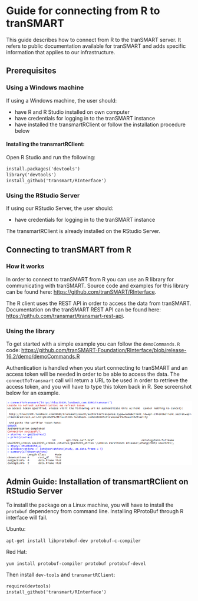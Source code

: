 # Guide for connecting from R to tranSMART

This guide describes how to connect from R to the tranSMART server. It refers to public documentation available for tranSMART and adds specific information that applies to our infrastructure. 

## Prerequisites 


### Using a Windows machine 


If using a Windows machine, the user should: 

* have R and R Studio installed on own computer 
* have credentials for logging in to the tranSMART instance 
* have installed the transmartRClient or follow the installation procedure below 

#### Installing the transmartRClient: 

Open R Studio and run the following: 

```
install.packages('devtools') 
library('devtools') 
install_github('transmart/RInterface') 
```

### Using the RStudio Server 

If using our RStudio Server, the user should: 

* have credentials for logging in to the tranSMART instance 

The transmartRClient is already installed on the RStudio Server. 

## Connecting to tranSMART from R 


### How it works 

In order to connect to tranSMART from R you can use an R library for communicating with tranSMART. Source code and examples for this library can be found here: https://github.com/tranSMART/RInterface.  

The R client uses the REST API in order to access the data from tranSMART. Documentation on the tranSMART REST API can be found here: https://github.com/transmart/transmart-rest-api.


### Using the library 


To get started with a simple example you can follow the `demoCommands.R` code: https://github.com/tranSMART-Foundation/RInterface/blob/release-16.2/demo/demoCommands.R 

Authentication is handled when you start connecting to tranSMART and an access token will be needed in order to be able to access the data. The `connectToTransmart` call will return a URL to be used in order to retrieve the access token, and you will have to type this token back in R. See screenshot below for an example. 

![Example connection to tranSMART](https://github.com/Lundbeck-Biometrics/tranSMART-admin/blob/master/guides/example_transmart_R.png?raw=true "Example connection to tranSMART")

## Admin Guide: Installation of transmartRClient on RStudio Server 


To install the package on a Linux machine, you will have to install the `protobuf` dependency from command line. Installing RProtoBuf through R interface will fail. 

Ubuntu: 

`apt-get install libprotobuf-dev protobuf-c-compiler`

Red Hat: 

`yum install protobuf-compiler protobuf protobuf-devel`


Then install `dev-tools` and `transmartRClient`: 

```
require(devtools) 
install_github('transmart/RInterface')  
```
